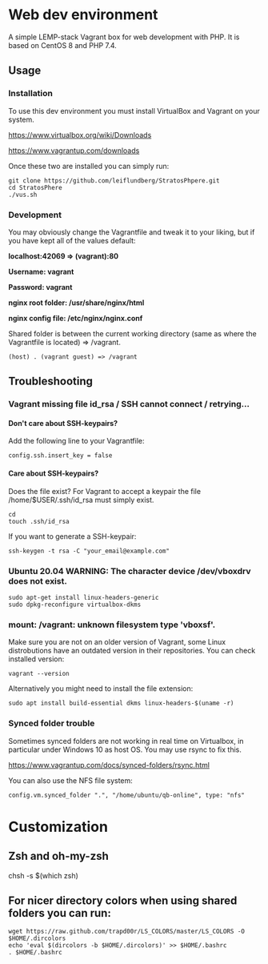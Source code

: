 # Web dev environment
A simple LEMP-stack Vagrant box for web development with PHP. It is based on CentOS 8 and PHP 7.4.

## Usage
### Installation
To use this dev environment you must install VirtualBox and Vagrant on your system. 

https://www.virtualbox.org/wiki/Downloads

https://www.vagrantup.com/downloads

Once these two are installed you can simply run:

```
git clone https://github.com/leiflundberg/StratosPhpere.git
cd StratosPhere
./vus.sh
```

### Development
You may obviously change the Vagrantfile and tweak it to your liking, but if you have kept all of the values default:

**localhost:42069 => (vagrant):80**

**Username: vagrant**

**Password: vagrant**

**nginx root folder: /usr/share/nginx/html**

**nginx config file: /etc/nginx/nginx.conf**


Shared folder is between the current working directory (same as where the Vagrantfile is located) => /vagrant.
```
(host) . (vagrant guest) => /vagrant
```

## Troubleshooting

### Vagrant missing file id_rsa / SSH cannot connect / retrying...
#### Don't care about SSH-keypairs? 
Add the following line to your Vagrantfile:

```
config.ssh.insert_key = false
```

#### Care about SSH-keypairs?
Does the file exist? For Vagrant to accept a keypair the file /home/$USER/.ssh/id_rsa must simply exist.

```
cd
touch .ssh/id_rsa
```

If you want to generate a SSH-keypair: 

```
ssh-keygen -t rsa -C "your_email@example.com"

```

### Ubuntu 20.04 WARNING: The character device /dev/vboxdrv does not exist.

```
sudo apt-get install linux-headers-generic
sudo dpkg-reconfigure virtualbox-dkms
```

### mount: /vagrant: unknown filesystem type 'vboxsf'.
Make sure you are not on an older version of Vagrant, some Linux distrobutions have an outdated version in their repositories. You can check installed version:

```
vagrant --version 
```

Alternatively you might need to install the file extension: 

```
sudo apt install build-essential dkms linux-headers-$(uname -r)
```

### Synced folder trouble
Sometimes synced folders are not working in real time on Virtualbox, in particular under Windows 10 as host OS. You may use rsync to fix this. 

https://www.vagrantup.com/docs/synced-folders/rsync.html

You can also use the NFS file system:

```
config.vm.synced_folder ".", "/home/ubuntu/qb-online", type: "nfs"
```

# Customization
## Zsh and oh-my-zsh

chsh -s $(which zsh)

## For nicer directory colors when using shared folders you can run: 

```
wget https://raw.github.com/trapd00r/LS_COLORS/master/LS_COLORS -O $HOME/.dircolors
echo 'eval $(dircolors -b $HOME/.dircolors)' >> $HOME/.bashrc
. $HOME/.bashrc
```


